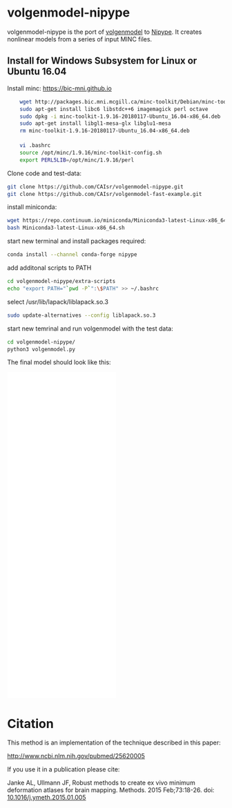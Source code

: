 # volgenmodel-nipype
volgenmodel-nipype is the port of [volgenmodel](https://github.com/andrewjanke/volgenmodel) to [Nipype](https://github.com/nipy/nipype). It creates nonlinear models from a series of input MINC files.

## Install for Windows Subsystem for Linux or Ubuntu 16.04
Install minc: https://bic-mni.github.io
```bash
    wget http://packages.bic.mni.mcgill.ca/minc-toolkit/Debian/minc-toolkit-1.9.16-20180117-Ubuntu_16.04-x86_64.deb
    sudo apt-get install libc6 libstdc++6 imagemagick perl octave
    sudo dpkg -i minc-toolkit-1.9.16-20180117-Ubuntu_16.04-x86_64.deb
    sudo apt-get install libgl1-mesa-glx libglu1-mesa
    rm minc-toolkit-1.9.16-20180117-Ubuntu_16.04-x86_64.deb

    vi .bashrc
    source /opt/minc/1.9.16/minc-toolkit-config.sh
    export PERL5LIB=/opt/minc/1.9.16/perl
```

Clone code and test-data:    
```bash
git clone https://github.com/CAIsr/volgenmodel-nipype.git
git clone https://github.com/CAIsr/volgenmodel-fast-example.git
```

install miniconda:
```bash
wget https://repo.continuum.io/miniconda/Miniconda3-latest-Linux-x86_64.sh
bash Miniconda3-latest-Linux-x86_64.sh
```

start new terminal and install packages required:
```bash
conda install --channel conda-forge nipype
```

add additonal scripts to PATH
```bash
cd volgenmodel-nipype/extra-scripts
echo "export PATH="`pwd -P`":\$PATH" >> ~/.bashrc
```

select /usr/lib/lapack/liblapack.so.3
```bash
sudo update-alternatives --config liblapack.so.3
```


start new temrinal and run volgenmodel with the test data:
```bash
cd volgenmodel-nipype/
python3 volgenmodel.py
```



The final model should look like this:

![mouse model triplanar](https://raw.githubusercontent.com/carlohamalainen/volgenmodel-fast-example/master/model-2016-01-09.png)

# Citation
This method is an implementation of the technique described in this paper:

   http://www.ncbi.nlm.nih.gov/pubmed/25620005

If you use it in a publication please cite:

   Janke AL, Ullmann JF, Robust methods to create ex vivo minimum
deformation atlases for brain mapping.
   Methods. 2015 Feb;73:18-26. doi: [10.1016/j.ymeth.2015.01.005](http://dx.doi.org/10.1016/j.ymeth.2015.01.005)
